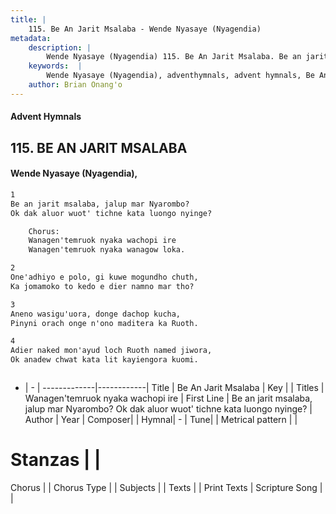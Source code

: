 ```yaml
---
title: |
    115. Be An Jarit Msalaba - Wende Nyasaye (Nyagendia)
metadata:
    description: |
        Wende Nyasaye (Nyagendia) 115. Be An Jarit Msalaba. Be an jarit msalaba, jalup mar Nyarombo? Ok dak aluor wuot' tichne kata luongo nyinge?  	Chorus: 	Wanagen'temruok nyaka wachopi ire 	Wanagen'temruok nyaka wanagow loka.  
    keywords:  |
        Wende Nyasaye (Nyagendia), adventhymnals, advent hymnals, Be An Jarit Msalaba, Be an jarit msalaba, jalup mar Nyarombo? Ok dak aluor wuot' tichne kata luongo nyinge?. Wanagen'temruok nyaka wachopi ire
    author: Brian Onang'o
---
```


#### Advent Hymnals
## 115. BE AN JARIT MSALABA
####  Wende Nyasaye (Nyagendia),

```txt
1
Be an jarit msalaba, jalup mar Nyarombo?
Ok dak aluor wuot' tichne kata luongo nyinge?

	Chorus:
	Wanagen'temruok nyaka wachopi ire
	Wanagen'temruok nyaka wanagow loka.

2
One'adhiyo e polo, gi kuwe mogundho chuth,
Ka jomamoko to kedo e dier namno mar tho?

3
Aneno wasigu'uora, donge dachop kucha,
Pinyni orach onge n'ono maditera ka Ruoth.

4
Adier naked mon'ayud loch Ruoth named jiwora,
Ok anadew chwat kata lit kayiengora kuomi.



```

- |   -  |
-------------|------------|
Title | Be An Jarit Msalaba |
Key |  |
Titles | Wanagen'temruok nyaka wachopi ire |
First Line | Be an jarit msalaba, jalup mar Nyarombo? Ok dak aluor wuot' tichne kata luongo nyinge? |
Author | 
Year | 
Composer| |
Hymnal|  - |
Tune|  |
Metrical pattern | |
# Stanzas |  |
Chorus |  |
Chorus Type |  |
Subjects | |
Texts |  |
Print Texts | 
Scripture Song |  |
    
